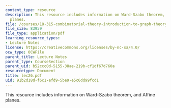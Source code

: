 ```yaml
---
content_type: resource
description: This resource includes information on Ward-Szabo theorem, and Affine
  planes.
file: /courses/18-315-combinatorial-theory-introduction-to-graph-theory-extremal-and-enumerative-combinatorics-spring-2005/91b2d18df6c1efd95be9e5c6dd99fcd1_lec26.pdf
file_size: 83959
file_type: application/pdf
learning_resource_types:
- Lecture Notes
license: https://creativecommons.org/licenses/by-nc-sa/4.0/
ocw_type: OCWFile
parent_title: Lecture Notes
parent_type: CourseSection
parent_uid: b52ccc0d-5155-38ae-219b-cf1df67d760a
resourcetype: Document
title: lec26.pdf
uid: 91b2d18d-f6c1-efd9-5be9-e5c6dd99fcd1
---
```

This resource includes information on Ward-Szabo theorem, and Affine planes.